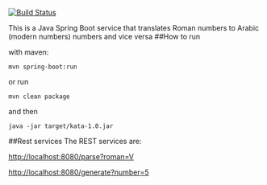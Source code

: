 [![Build Status](https://travis-ci.org/zisisp/RentalCars.svg?branch=master)](https://travis-ci.org/zisisp/RentalCars)

This is a Java Spring Boot service that translates Roman numbers to Arabic (modern numbers) numbers and vice versa
##How to run

with maven:
```
mvn spring-boot:run
```

or run 
```
mvn clean package
```
and then 
```
java -jar target/kata-1.0.jar
```


##Rest services
The REST services are:

[http://localhost:8080/parse?roman=V](http://localhost:8080/parse?roman=V)

[http://localhost:8080/generate?number=5](http://localhost:8080/generate?number=5)
